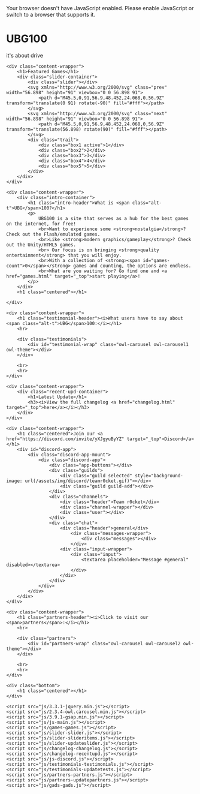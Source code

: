 <!DOCTYPE html>
<html lang="en">
<head>
	<meta charset="UTF-8">
	<meta http-equiv="X-UA-Compatible" content="IE=edge">
	<meta name="viewport" content="width=device-width, initial-scale=1.0">
	<meta name="title" content="UBG100">
	<meta name="description" content="Play your favorite online games free now!">
	<meta http-equiv="Content-Type" content="text/html; charset=utf-8">
	<meta name="language" content="English">
	<title>UBG100</title>
	<link rel="icon" type="image/x-icon" href="favicons/socials-ubg100.png">
	<link rel="mask-icon" type="" href="favicons/socials-ubg100.png" color="#111">
	<link rel="stylesheet" href="css/css-main.css">
	<link rel="stylesheet" href="css/css-index.css">
	<link rel="stylesheet" href="css/css-slider.css">
	<link rel="stylesheet" href="css/css-changelog.css">
	<link rel="stylesheet" href="css/css-discord.css">
	<link rel="stylesheet" href="css/css-testimonial.css">
	<link rel="stylesheet" href="css/css-partners.css">
	<link rel="stylesheet" href="https://cdnjs.cloudflare.com/ajax/libs/OwlCarousel2/2.3.4/assets/owl.carousel.min.css">
	<link rel="stylesheet" href="https://pro.fontawesome.com/releases/v5.10.0/css/all.css" integrity="sha384-AYmEC3Yw5cVb3ZcuHtOA93w35dYTsvhLPVnYs9eStHfGJvOvKxVfELGroGkvsg+p" crossorigin="anonymous">
	<noscript>Your browser doesn't have JavaScript enabled. Please enable JavaScript or switch to a browser that
		supports it.</noscript>
</head>

<body data-ess="true">
	<div class="hero-wrapper">
		<div class="hero">
			<h1 class="hero-main">UBG<span class="hero-alt">100</span></h1>
			<span class="hero-main-small">it's about drive</span>
		</div>
	</div>

	<div class="content-wrapper">
		<h1>Featured Games</h1>
		<div class="slider-container">
			<div class="slider"></div>
			<svg xmlns="http://www.w3.org/2000/svg" class="prev" width="56.898" height="91" viewbox="0 0 56.898 91">
				<path d="M45.5,0,91,56.9,48.452,24.068,0,56.9Z" transform="translate(0 91) rotate(-90)" fill="#fff"></path>
			</svg>
			<svg xmlns="http://www.w3.org/2000/svg" class="next" width="56.898" height="91" viewbox="0 0 56.898 91">
				<path d="M45.5,0,91,56.9,48.452,24.068,0,56.9Z" transform="translate(56.898) rotate(90)" fill="#fff"></path>
			</svg>
			<div class="trail">
				<div class="box1 active">1</div>
				<div class="box2">2</div>
				<div class="box3">3</div>
				<div class="box4">4</div>
				<div class="box5">5</div>
			</div>
		</div>
	</div>

	<div class="content-wrapper">
		<div class="intro-container">
			<h1 class="intro-header">What is <span class="alt-t">UBG</span>100?</h1>
			<p>
				UBG100 is a site that serves as a hub for the best games on the internet, for free!
				<br>Want to experience some <strong>nostalgia</strong>? Check out the Flash/emulated games.
				<br>Like <strong>modern graphics/gameplay</strong>? Check out the Unity/HTML5 games. 
				<br> Our focus is on bringing <strong>quality entertainment</strong> that you will enjoy.
				<br>With a collection of <strong><span id="games-count">0</span></strong> games and counting, the options are endless. 
				<br>What are you waiting for? Go find one and <a href="games.html" target="_top">start playing</a>!
			</p>
		</div>
		<h1 class="centered"></h1>

	</div>

	<div class="content-wrapper">
		<h1 class="testimonial-header"><i>What users have to say about <span class="alt-t">UBG</span>100:</i></h1>
		<hr>
		
		<div class="testimonials">
			<div id="testimonial-wrap" class="owl-carousel owl-carousel1 owl-theme"></div>
		</div>

		<br>
		<hr>
	</div>

	<div class="content-wrapper">
		<div class="recent-upd-container">
			<h1>Latest Update</h1>
			<h3><i>View the full changelog <a href="changelog.html" target="_top">here</a></i></h3>
		</div>
	</div>

	<div class="content-wrapper">
		<h1 class="centered">Join our <a href="https://discord.com/invite/yXJgyuByYZ" target="_top">Discord</a></h1>
		<div id="discord-app">
			<div class="discord-app-mount">
				<div class="discord-app">
					<div class="app-buttons"></div>
					<div class="guilds">
						<div class="guild selected" style="background-image: url(/assets/img/discord/teamr0cket.gif)"></div>
						<div class="guild guild-add"></div>
					</div>
					<div class="channels">
						<div class="header">Team r0cket</div>
						<div class="channel-wrapper"></div>
						<div class="user"></div>
					</div>
					<div class="chat">
						<div class="header">general</div>
							<div class="messages-wrapper">
								<div class="messages"></div>
							</div>
						<div class="input-wrapper">
							<div class="input">
								<textarea placeholder="Message #general" disabled></textarea>
							</div>
						</div>
					</div>
				</div>
			</div>
		</div>
	</div>

	<div class="content-wrapper">
		<h1 class="partners-header"><i>Click to visit our <span>partners</span>:</i></h1>
		<hr>
		
		<div class="partners">
			<div id="partners-wrap" class="owl-carousel owl-carousel2 owl-theme"></div>
		</div>

		<br>
		<hr>
	</div>
	
	<div class="bottom">
		<h1 class="centered"></h1>
	</div>

	<script src="js/3.3.1-jquery.min.js"></script>
	<script src="js/2.3.4-owl.carousel.min.js"></script>
	<script src="js/3.9.1-gsap.min.js"></script>
	<script src="js/js-main.js"></script>
	<script src="js/games-games.js"></script>
	<script src="js/slider-slider.js"></script>
	<script src="js/slider-slideritems.js"></script>
	<script src="js/slider-updateslider.js"></script>
	<script src="js/changelog-changelog.js"></script>
    <script src="js/changelog-recentupd.js"></script>
	<script src="js/js-discord.js"></script>
	<script src="js/testimonials-testimonials.js"></script>
	<script src="js/testimonials-updatetests.js"></script>
	<script src="js/partners-partners.js"></script>
	<script src="js/partners-updatepartners.js"></script>
	<script src="js/gads-gads.js"></script>
</body>
</html>
